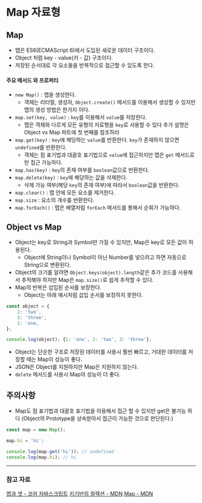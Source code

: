 # Map 자료형

## Map
- 맵은 ES6(ECMAScript 6)에서 도입된 새로운 데이터 구조이다.
- Object 처럼 key - value(키 - 값) 구조이다.
- 저장된 순서대로 각 요소들을 반복적으로 접근할 수 있도록 한다.

#### 주요 메서드 와 프로퍼티
- `new Map()` : 맵을 생성한다. 
    - 객체는 리터럴, 생성자, `Object.create()` 메서드를 이용해서 생성할 수 있지만 맵의 생성 방법은 한가지 이다.
- `map.set(key, value)` : `key`를 이용해서 `value`를 저장한다.
    - 맵은 객체와 다르게 모든 유형의 자료형을 `key`로 사용할 수 있다 추가 설명은 Object vs Map 파트에 첫 번째를 참조하라
- `map.get(key)` : `key`에 해당하는 `value`를 반환한다. `key`가 존재하지 않으면 `undefined`를 반환한다.
    - 객체는 점 표기법과 대괄호 표기법으로 `value`에 접근하지만 맵은 `get` 메서드로만 접근 가능하다.
- `map.has(key)` : `key`의 존재 여부를 `boolean`값으로 반환한다.
- `map.delete(key)` : `key`에 해당하는 값을 삭제한다.
    - 삭제 가능 여부(해당 `key`의 존재 여부)에 따라서 `boolean`값을 반환한다.
- `map.clear()` : 맵 안에 모든 요소를 제거한다.
- `map.size` : 요소의 개수를 반환한다.
- `map.forEach()` : 맵은 배열처럼 `forEach` 메서드를 통해서 순회가 가능하다.

## Object vs Map
- Object는 key로 String과 Symbol만 가질 수 있지만, Map은 key로 모든 값이 허용된다.
    - Object에 String이나 Symbol이 아닌 Number를 넣으려고 하면 자동으로 String으로 변환된다.
- Object의 크기를 알려면 `Object.keys(object).length`같은 추가 코드를 사용해서 추적해야 하지만 Map은 `map.size()`로 쉽게 추적할 수 있다.
- Map의 반복은 삽입된 순서를 보장한다. 
    - Object는 아래 예시처럼 삽입 순서를 보장하지 못한다.
```js
const object = {
    2: 'two',
    3: 'three',
    1: 'one,
};

console.log(object); {1: 'one', 2: 'two', 3: 'three'};
```
- Object는 단순한 구조로 저장된 데이터를 사용시 훨씬 빠르고, 거대한 데이터를 저장할 때는 Map이 성능이 좋다.
- JSON은 Object를 지원하지만 Map은 지원하지 않는다.
- `delete` 메서드를 사용시 Map의 성능이 더 좋다.

## 주의사항
- Map도 점 표기법과 대괄호 표기법을 이용해서 접근 할 수 있지만 get은 불가능 하다 (Object의 Prototype을 상속받아서 접근이 가능한 것으로 판단된다.)
```js
const map = new Map();

map.hi = 'hi';

console.log(map.get('hi')); // undefined
console.log(map.hi); // hi
```

---
### 참고 자료
[맵과 셋 - 코어 자바스크립트](https://ko.javascript.info/map-set)
[키기반의 컬렉션 - MDN](https://developer.mozilla.org/ko/docs/Web/JavaScript/Guide/Keyed_collections)
[Map - MDN](https://developer.mozilla.org/ko/docs/Web/JavaScript/Reference/Global_Objects/Map)